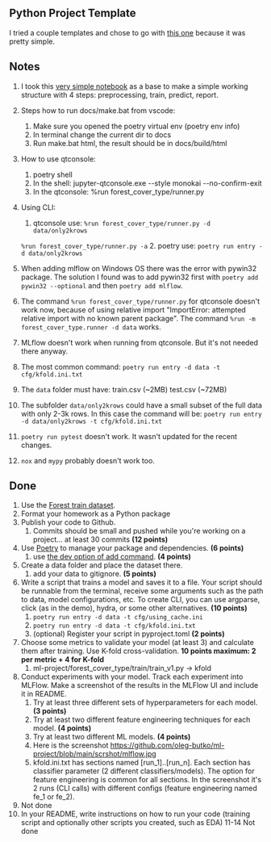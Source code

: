 ## Python Project Template

I tried a couple templates and chose to go with [this one](https://github.com/MislavJaksic/Python-Project-Template) because it was pretty simple.


## Notes

1. I took this [very simple notebook](https://www.kaggle.com/code/shouldnotbehere/two-models-random-forests) 
as a base to make a simple working structure with 4 steps: preprocessing, train, predict, report.
2. Steps how to run docs/make.bat from vscode:
    1. Make sure you opened the poetry virtual env (poetry env info)
    2. In terminal change the current dir to docs
    3. Run make.bat html, the result should be in docs/build/html
3. How to use qtconsole:
    1. poetry shell
    2. In the shell: jupyter-qtconsole.exe --style monokai --no-confirm-exit
    3. In the qtconsole: %run forest_cover_type/runner.py
4. Using CLI:
    1. qtconsole use:
     `%run forest_cover_type/runner.py -d data/only2krows`

     `%run forest_cover_type/runner.py -a`
    2. poetry use:
    `poetry run entry -d data/only2krows`
5. When adding mlflow on Windows OS there was the error with pywin32 package. The solution I found was to add pywin32 first with `poetry add pywin32 --optional` and then `poetry add mlflow`.
6. The command `%run forest_cover_type/runner.py` for qtconsole doesn't work now, because of using relative import "ImportError: attempted relative import with no known parent package". The command `%run -m forest_cover_type.runner -d data` works.
7. MLflow doesn't work when running from qtconsole. But it's not needed there anyway.
8. The most common command: `poetry run entry -d data -t cfg/kfold.ini.txt`
9. The `data` folder must have: train.csv (~2MB) test.csv (~72MB)
10. The subfolder `data/only2krows` could have a small subset of the full data with only 2-3k rows. In this case the command will be: `poetry run entry -d data/only2krows -t cfg/kfold.ini.txt`
11. `poetry run pytest` doesn't work. It wasn't updated for the recent changes.
12. `nox` and `mypy` probably doesn't work too.

## Done

1. Use the [Forest train dataset](https://www.kaggle.com/competitions/forest-cover-type-prediction). 
2. Format your homework as a Python package
3. Publish your code to Github.
    1. Commits should be small and pushed while you're working on a project... at least 30 commits **(12 points)**
4. Use [Poetry](https://python-poetry.org/) to manage your package and dependencies. **(6 points)**
    1. use [the dev option of add command](https://python-poetry.org/docs/cli/#add). **(4 points)**
5. Create a data folder and place the dataset there.
    1. add your data to gitignore. **(5 points)**
6. Write a script that trains a model and saves it to a file. Your script should be runnable from the terminal, receive some arguments such as the path to data, model configurations, etc. To create CLI, you can use argparse, click (as in the demo), hydra, or some other alternatives. **(10 points)**
   1. `poetry run entry -d data -t cfg/using_cache.ini`
   2. `poetry run entry -d data -t cfg/kfold.ini.txt`
   3. (optional) Register your script in pyproject.toml **(2 points)**
7. Choose some metrics to validate your model (at least 3) and calculate them after training. Use K-fold cross-validation. **10 points maximum: 2 per metric + 4 for K-fold**
   1. ml-project/forest_cover_type/train/train_v1.py -> kfold
8. Conduct experiments with your model. Track each experiment into MLFlow. Make a screenshot of the results in the MLFlow UI and include it in README.
    1. Try at least three different sets of hyperparameters for each model. **(3 points)**
    2. Try at least two different feature engineering techniques for each model. **(4 points)**
    3. Try at least two different ML models. **(4 points)**
    4. Here is the screenshot https://github.com/oleg-butko/ml-project/blob/main/scrshot/mlflow.jpg
    6. kfold.ini.txt has sections named [run_1]..[run_n]. Each section has classifier parameter (2 different classifiers/models). The option for feature engineering is common for all sections. In the screenshot it's 2 runs (CLI calls) with different configs (feature engineering named fe_1 or fe_2).
9. Not done
10. In your README, write instructions on how to run your code (training script and optionally other scripts you created, such as EDA)
11-14 Not done


